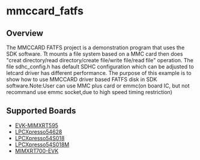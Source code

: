 # mmccard_fatfs

## Overview

The MMCCARD FATFS project is a demonstration program that uses the SDK software.
Tt mounts a file system based on a MMC card then does "creat directory/read
directory/create file/write file/read file" operation. The file sdhc_config.h
has default SDHC configuration which can be adjusted to letcard driver has
different performance. The purpose of this example is to show how to use MMCCARD
driver based FATFS disk in SDK software.Note:User can use MMC plus card or
emmc(on board IC, but not recommand use emmc socket,due to high speed timing
restriction)

## Supported Boards
- [EVK-MIMXRT595](../../_boards/evkmimxrt595/sdmmc_examples/mmccard_fatfs/example_board_readme.md)
- [LPCXpresso54628](../../_boards/lpcxpresso54628/sdmmc_examples/mmccard_fatfs/example_board_readme.md)
- [LPCXpresso54S018](../../_boards/lpcxpresso54s018/sdmmc_examples/mmccard_fatfs/example_board_readme.md)
- [LPCXpresso54S018M](../../_boards/lpcxpresso54s018m/sdmmc_examples/mmccard_fatfs/example_board_readme.md)
- [MIMXRT700-EVK](../../_boards/mimxrt700evk/sdmmc_examples/mmccard_fatfs/example_board_readme.md)
